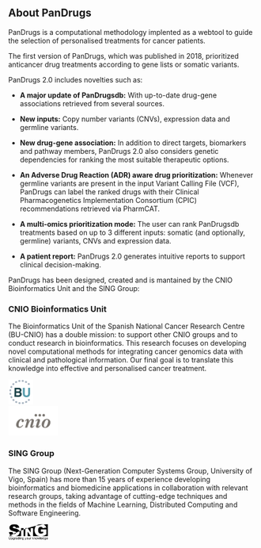## About PanDrugs
PanDrugs is a computational methodology implented as a webtool to guide the selection of personalised treatments for cancer patients. 

The first version of PanDrugs, which was published in 2018, prioritized anticancer drug treatments according to gene lists or somatic variants. 

PanDrugs 2.0 includes novelties such as:

- **A major update of PanDrugsdb:** With up-to-date drug-gene associations retrieved from several sources. <!-- link to sources -->

- **New inputs:** Copy number variants (CNVs), expression data and germline variants. 

- **New drug-gene association:** In addition to direct targets, biomarkers and pathway members, PanDrugs 2.0 also considers genetic dependencies for ranking the most suitable therapeutic options.

- **An Adverse Drug Reaction (ADR) aware drug prioritization:** Whenever germline variants are present in the input Variant Calling File (VCF), PanDrugs can label the ranked drugs with their Clinical Pharmacogenetics Implementation Consortium (CPIC) recommendations retrieved via PharmCAT.

- **A multi-omics prioritization mode:** The user can rank PanDrugsdb treatments based on up to 3 different inputs: somatic (and optionally, germline) variants, CNVs and expression data.

- **A patient report:** PanDrugs 2.0 generates intuitive reports to support clinical decision-making.

PanDrugs has been designed, created and is mantained by the CNIO Bioinformatics Unit and the SING Group:

### CNIO Bioinformatics Unit

The Bioinformatics Unit of the Spanish National Cancer Research Centre (BU-CNIO) has a double mission: to support other CNIO groups and to conduct research in bioinformatics. This research 
focuses on developing novel computational methods for integrating cancer genomics data with clinical and pathological information. Our final goal is to translate this knowledge into effective and personalised cancer treatment.

<div style="text-align: left;"><a href="https://bioinformatics.cnio.es"><img src="bu-cnio-logo.png" alt="BU-CNIO" height="10%" width="10%"/></a>
<div style="text-align: left;"><a href="https://www.cnio.es"><img src="cnio-logo.svg" alt="CNIO" height="20%" width="20%"/></a>

### SING Group

The SING Group (Next-Generation Computer Systems Group, University of Vigo, Spain) has more than 15 years of experience developing bioinformatics and biomedicine applications in collaboration with relevant research groups, taking advantage of cutting-edge techniques and methods in the fields of Machine Learning, Distributed Computing and Software Engineering.

<div style="text-align: left;"><a href="http://www.sing-group.org"><img src="sing-logo.png" alt="SING" height="16%" width="16%"/></a>
